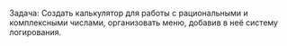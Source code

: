 Задача: Создать калькулятор для работы с рациональными и комплексными числами, организовать меню, добавив в неё систему логирования.